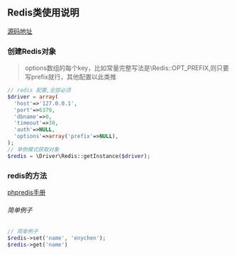 ## Redis类使用说明
[源码地址](https://github.com/enychen/yaf-framework/blob/master/app/library/Driver/Redis.php)

### 创建Redis对象

> options数组的每个key，比如常量完整写法是\Redis::OPT_PREFIX,则只要写prefix就行，其他配置以此类推

```php
// redis 配置,全部必须
$driver = array(
  'host'=>'127.0.0.1',
  'port'=>6379,
  'dbname'=>0,
  'timeout'=>30,
  'auth'=>NULL,
  'options'=>array('prefix'=>NULL),
);
// 单例模式获取对象
$redis = \Driver\Redis::getInstance($driver);
```


### redis的方法
[phpredis手册](https://github.com/phpredis/phpredis)

###### 简单例子
```php
// 简单例子
$redis->set('name', 'enychen');
$redis->get('name')
```

